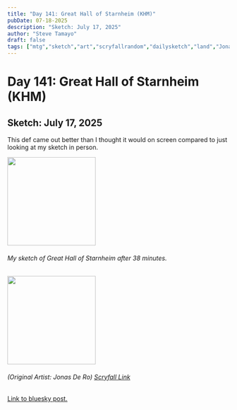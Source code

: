 ```yaml
---
title: "Day 141: Great Hall of Starnheim (KHM)"
pubDate: 07-18-2025
description: "Sketch: July 17, 2025"
author: "Steve Tamayo"
draft: false
tags: ["mtg","sketch","art","scryfallrandom","dailysketch","land","Jonas De Ro"]
---
```

# Day 141: Great Hall of Starnheim (KHM)
## Sketch: July 17, 2025


This def came out better than I thought it would on screen compared to just looking at my sketch in person.


<img src="https://cdn.bsky.app/img/feed_fullsize/plain/did:plc:vlb3baqyfxfheceuqyubujfl/bafkreidsp4gzteqzuvckqg6vt4ywvzqicqkncdrnopbabuspd7b5whigu4@jpeg" height="200">


###### My sketch of Great Hall of Starnheim after 38 minutes.
<img src="https://cards.scryfall.io/large/front/a/2/a23c757e-5944-47ce-b06f-27b4c403044c.jpg?1631052822" height="200">


###### (Original Artist: Jonas De Ro) [Scryfall Link](https://scryfall.com/card/khm/259/great-hall-of-starnheim)


[Link to bluesky post.](https://bsky.app/profile/sorocoroto.bsky.social/post/3lubr242xpc2i)